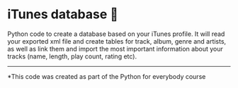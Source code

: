 # iTunes database :musical_note:
Python code to create a database based on your iTunes profile. 
It will read your exported xml file and create tables for track, album, genre and artists, as well as link them and import the most important information about your tracks (name, length, play count, rating etc).
_______________________________________

*This code was created as part of the Python for everybody course
